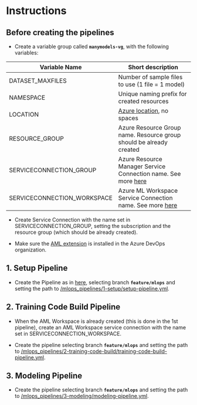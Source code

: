 # Instructions

## Before creating the pipelines

- Create a variable group called **``manymodels-vg``**, with the following variables:

| Variable Name               | Short description |
| --------------------------- | ----------------- |
| DATASET_MAXFILES            | Number of sample files to use (1 file = 1 model) |
| NAMESPACE                   | Unique naming prefix for created resources |
| LOCATION                    | [Azure location](https://azure.microsoft.com/en-us/global-infrastructure/locations/), no spaces |
| RESOURCE_GROUP              | Azure Resource Group name. Resource group should be already created |
| SERVICECONNECTION_GROUP     | Azure Resource Manager Service Connection name. See more [here](https://github.com/microsoft/MLOpsPython/blob/master/docs/getting_started.md#create-an-azure-devops-service-connection-for-the-azure-resource-manager) |
| SERVICECONNECTION_WORKSPACE | Azure ML Workspace Service Connection name. See more [here](https://github.com/microsoft/MLOpsPython/blob/master/docs/getting_started.md#create-an-azure-devops-service-connection-for-the-azure-ml-workspace) |

- Create Service Connection with the name set in SERVICECONNECTION_GROUP, setting the subscription and the resource group (which should be already created).

- Make sure the [AML extension](https://marketplace.visualstudio.com/items?itemName=ms-air-aiagility.vss-services-azureml) is installed in the Azure DevOps organization.

## 1. Setup Pipeline

- Create the Pipeline as in [here](https://github.com/microsoft/MLOpsPython/blob/master/docs/getting_started.md#create-the-iac-pipeline), selecting branch **``feature/mlops``** and setting the path to [/mlops_pipelines/1-setup/setup-pipeline.yml](1-setup/setup-pipeline.yml).

## 2. Training Code Build Pipeline

- When the AML Workspace is already created (this is done in the 1st pipeline), create an AML Workspace service connection with the name set in SERVICECONNECTION_WORKSPACE.

- Create the pipeline selecting branch **``feature/mlops``** and setting the path to [/mlops_pipelines/2-training-code-build/training-code-build-pipeline.yml](2-training-code-build/training-code-build-pipeline.yml).

## 3. Modeling Pipeline

- Create the pipeline selecting branch **``feature/mlops``** and setting the path to [/mlops_pipelines/3-modeling/modeling-pipeline.yml](3-modeling/modeling-pipeline.yml).
